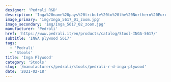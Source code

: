 ```yaml
---
designer: 'Pedrali R&D'
description: 'Inga%20name%20pays%20tribute%20to%20the%20Northern%20European%20female%20elegance.%20Barstool%20with%20venereed%20oak%20plywood%20shell%20and%20steel%20tube%20frame%20%D8%2016%20mm.%20Seat%20height%20770%20mm.'
image_primary: 'img/Inga_5617_01_zoom.jpg'
image_secondary: 'img/Inga_5617_02_zoom.jpg'
manufacturer: 'Pedrali'
href: 'https://www.pedrali.it/en/products/catalog/Stool-INGA-5617/'
subtitle: 'INGA plywood 5617'
tags:
  - 'Pedrali'
  - 'Stools'
title: 'Inga Plywood'
category: 'Stools'
slug: '/manufacturers/pedrali/stools/pedrali-r-d-inga-plywood'
date: '2021-02-18'
---
```

